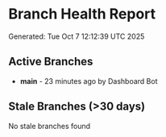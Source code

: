 # Branch Health Report
Generated: Tue Oct  7 12:12:39 UTC 2025

## Active Branches
- **main** - 23 minutes ago by Dashboard Bot

## Stale Branches (>30 days)
No stale branches found
